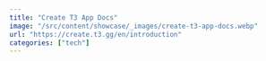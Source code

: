 ```yaml
---
title: "Create T3 App Docs"
image: "/src/content/showcase/_images/create-t3-app-docs.webp"
url: "https://create.t3.gg/en/introduction"
categories: ["tech"]
---
```

